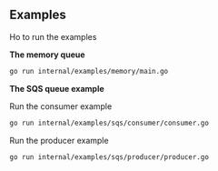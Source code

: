 
## Examples

Ho to run the examples

**The memory queue**
```bash
go run internal/examples/memory/main.go
```

**The SQS queue example**

Run the consumer example
```bash
go run internal/examples/sqs/consumer/consumer.go
```

Run the producer example 
```bash
go run internal/examples/sqs/producer/producer.go
```